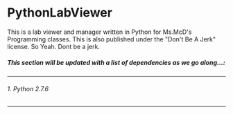 # PythonLabViewer
This is a lab viewer and manager written in Python for Ms.McD's Programming classes.
This is also published under the "Don't Be A Jerk" license. So Yeah. Dont be a jerk.

<h5>This section will be updated with a list of dependencies as we go along...:</h5>

------------------------------------------------------------------------------------

<h6>1. Python 2.7.6</h6>

------------------------------------------------------------------------------------
